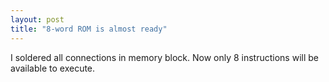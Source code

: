 ```yaml
---
layout: post
title: "8-word ROM is almost ready"
---
```



I soldered all connections in memory block.
Now only 8 instructions will be available to execute.

